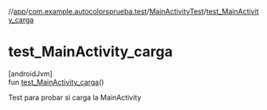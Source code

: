 //[app](../../../index.md)/[com.example.autocolorsprueba.test](../index.md)/[MainActivityTest](index.md)/[test_MainActivity_carga](test_-main-activity_carga.md)

# test_MainActivity_carga

[androidJvm]\
fun [test_MainActivity_carga](test_-main-activity_carga.md)()

Test para probar si carga la MainActivity
